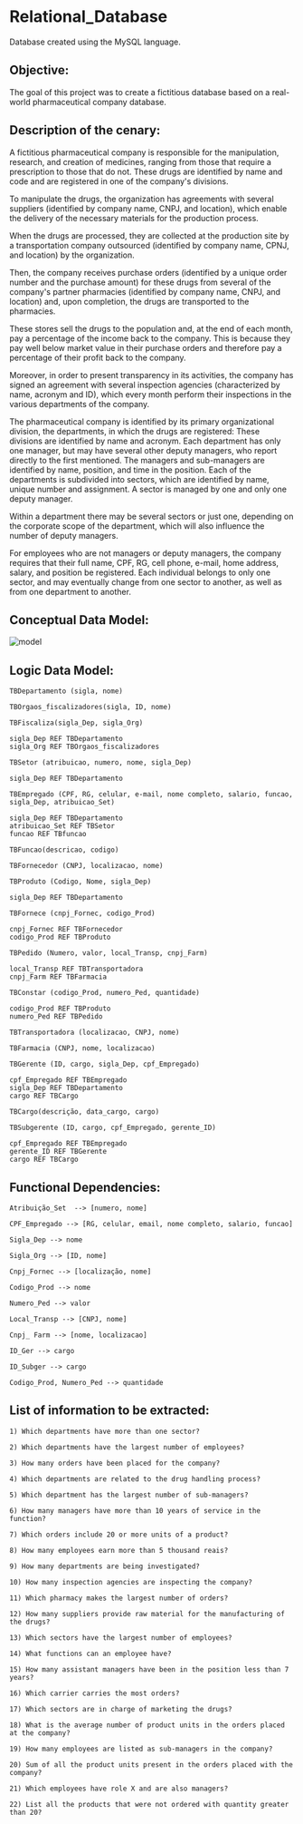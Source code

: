 # Relational_Database

Database created using the MySQL language.
 
## Objective:

The goal of this project was to create a fictitious database based on a real-world pharmaceutical company database.

## Description of the cenary:

A fictitious pharmaceutical company is responsible for the manipulation, research, and creation of medicines, ranging from those that require a prescription to those that do not. These drugs are identified by name and code and are registered in one of the company's divisions. 

To manipulate the drugs, the organization has agreements with several suppliers (identified by company name, CNPJ, and location), which enable the delivery of the necessary materials for the production process. 

When the drugs are processed, they are collected at the production site by a transportation company outsourced (identified by company name, CPNJ, and location) by the organization. 

Then, the company receives purchase orders (identified by a unique order number and the purchase amount) for these drugs from several of the company's partner pharmacies (identified by company name, CNPJ, and location) and, upon completion, the drugs are transported to the pharmacies. 

These stores sell the drugs to the population and, at the end of each month, pay a percentage of the income back to the company. This is because they pay well below market value in their purchase orders and therefore pay a percentage of their profit back to the company. 

Moreover, in order to present transparency in its activities, the company has signed an agreement with several inspection agencies (characterized by name, acronym and ID), which every month perform their inspections in the various departments of the company.  

The pharmaceutical company is identified by its primary organizational division, the departments, in which the drugs are registered: These divisions are identified by name and acronym. Each department has only one manager, but may have several other deputy managers, who report directly to the first mentioned. The managers and sub-managers are identified by name, position, and time in the position. Each of the departments is subdivided into sectors, which are identified by name, unique number and assignment. A sector is managed by one and only one deputy manager.  

Within a department there may be several sectors or just one, depending on the corporate scope of the department, which will also influence the number of deputy managers. 

For employees who are not managers or deputy managers, the company requires that their full name, CPF, RG, cell phone, e-mail, home address, salary, and position be registered. Each individual belongs to only one sector, and may eventually change from one sector to another, as well as from one department to another. 


## Conceptual Data Model:

![model](https://user-images.githubusercontent.com/83956615/219965339-1c65163b-cf78-4fe7-bfbc-d413cabb6e31.png)

## Logic Data Model:

    TBDepartamento (sigla, nome) 
    
    TBOrgaos_fiscalizadores(sigla, ID, nome)
    
    TBFiscaliza(sigla_Dep, sigla_Org)
    
	sigla_Dep REF TBDepartamento
	sigla_Org REF TBOrgaos_fiscalizadores
	
    TBSetor (atribuicao, numero, nome, sigla_Dep)
    
	sigla_Dep REF TBDepartamento
	
    TBEmpregado (CPF, RG, celular, e-mail, nome completo, salario, funcao, sigla_Dep, atribuicao_Set)
    
	sigla_Dep REF TBDepartamento
	atribuicao_Set REF TBSetor 
	funcao REF TBfuncao 
	
    TBFuncao(descricao, codigo)
    
    TBFornecedor (CNPJ, localizacao, nome)
    
    TBProduto (Codigo, Nome, sigla_Dep)
    
	sigla_Dep REF TBDepartamento 
	
    TBFornece (cnpj_Fornec, codigo_Prod)
    
    cnpj_Fornec REF TBFornecedor
    codigo_Prod REF TBProduto
    
    TBPedido (Numero, valor, local_Transp, cnpj_Farm)
    
	local_Transp REF TBTransportadora
	cnpj_Farm REF TBFarmacia
	
    TBConstar (codigo_Prod, numero_Ped, quantidade)
    
	codigo_Prod REF TBProduto
	numero_Ped REF TBPedido
	
    TBTransportadora (localizacao, CNPJ, nome)  
    
    TBFarmacia (CNPJ, nome, localizacao)
    
    TBGerente (ID, cargo, sigla_Dep, cpf_Empregado)
    
	cpf_Empregado REF TBEmpregado
	sigla_Dep REF TBDepartamento
	cargo REF TBCargo
	
    TBCargo(descrição, data_cargo, cargo)
    
    TBSubgerente (ID, cargo, cpf_Empregado, gerente_ID)
    
	cpf_Empregado REF TBEmpregado
	gerente_ID REF TBGerente
	cargo REF TBCargo

## Functional Dependencies:

    Atribuição_Set  --> [numero, nome]

    CPF_Empregado --> [RG, celular, email, nome completo, salario, funcao]

    Sigla_Dep --> nome

    Sigla_Org --> [ID, nome]

    Cnpj_Fornec --> [localização, nome]

    Codigo_Prod --> nome

    Numero_Ped --> valor

    Local_Transp --> [CNPJ, nome]

    Cnpj_ Farm --> [nome, localizacao]

    ID_Ger --> cargo

    ID_Subger --> cargo

    Codigo_Prod, Numero_Ped --> quantidade
    
    
## List of information to be extracted:

	1) Which departments have more than one sector?

	2) Which departments have the largest number of employees?

	3) How many orders have been placed for the company? 

	4) Which departments are related to the drug handling process?

	5) Which department has the largest number of sub-managers?

	6) How many managers have more than 10 years of service in the function?

	7) Which orders include 20 or more units of a product?

	8) How many employees earn more than 5 thousand reais?

	9) How many departments are being investigated?

	10) How many inspection agencies are inspecting the company?

	11) Which pharmacy makes the largest number of orders?

	12) How many suppliers provide raw material for the manufacturing of the drugs?

	13) Which sectors have the largest number of employees?

	14) What functions can an employee have?

	15) How many assistant managers have been in the position less than 7 years?

	16) Which carrier carries the most orders?

	17) Which sectors are in charge of marketing the drugs?

	18) What is the average number of product units in the orders placed at the company?

	19) How many employees are listed as sub-managers in the company?

	20) Sum of all the product units present in the orders placed with the company?

	21) Which employees have role X and are also managers?

	22) List all the products that were not ordered with quantity greater than 20?




